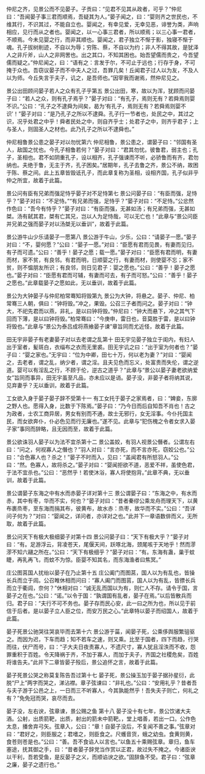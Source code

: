 <!-- { "loadSidebar": true } -->
仲尼之齐，见景公而不见晏子。子贡曰：“见君不见其从政者，可乎？”仲尼曰：“吾闻晏子事三君而顺焉，吾疑其为人。”晏子闻之，曰：“婴则齐之世民也，不维其行，不识其过，不能自立也。婴闻之，有幸见爱，无幸见恶，诽誉为类，声响相应，见行而从之者也。婴闻之，以一心事三君者，所以顺焉；以三心事一君者，不顺焉。今未见婴之行，而非其顺也。婴闻之，君子独立不惭于影，独寝不惭于魂。孔子拔树削迹，不自以为辱；穷陈、蔡，不自以为约；非人不得其故，是犹泽人之非斤斧，山人之非网罟也。出之其口，不知其困也。始吾望儒而贵之，今吾望儒而疑之。”仲尼闻之，曰：“语有之：言发于尔，不可止于远也；行存于身，不可掩于众也。吾窃议晏子而不中夫人之过，吾罪几矣！丘闻君子过人以为友，不及人以为师。今丘失言于夫子，讥之，是吾师也。”因宰我而谢焉，然仲尼见之。

景公出田顾问晏子若人之众有孔子乎第五
景公出田，寒，故以为浑，犹顾而问晏子曰：“若人之众，则有孔子焉乎？”晏子对曰：“有孔子，焉则无有？若舜焉则婴不识。”公曰：“孔子之不逮舜为间矣，曷为‘有孔子，焉则无有？若舜焉则婴不识’！”晏子对曰：“是乃孔子之所以不逮舜。孔子行一节者也，处民之中，其过之识，况乎处君之中乎！舜者民处之中，则自齐乎士；处君子之中，则齐乎君子；上与圣人，则固圣人之材也。此乃孔子之所以不逮舜也。”

仲尼相鲁景公患之晏子对以勿忧第六
仲尼相鲁，景公患之，谓晏子曰：“邻国有圣人，敌国之忧也。今孔子相鲁若何？”晏子对曰：“君其勿忧。彼鲁君，弱主也；孔子，圣相也。君不如阴重孔子，设以相齐，孔子强谏而不听，必骄鲁而有齐，君勿纳也。夫绝于鲁，无主于齐，孔子困矣。”居期年，孔子去鲁之齐，景公不纳，故困于陈、蔡之间。此上五章皆毁诋孔子，而此章复称为圣相，设相齐国，孔子似非乎仲之所宜，故着于此篇。

景公问有臣有兄弟而强足恃乎晏子对不足恃第七
景公问晏子曰：“有臣而强，足恃乎？”晏子对曰：“不足恃。”“有兄弟而强，足恃乎？”晏子对曰：“不足恃。”公忿然作色曰：“吾今有恃乎？”晏子对曰：“有臣而强，无甚如汤；有兄弟而强，无甚如桀。汤有弑其君，桀有亡其兄，岂以人为足恃哉，可以无亡也！”此章与“景公问臣并兄弟之强而晏子对以汤桀无以垂训”，故着于此篇。

景公游牛山少乐请晏子一愿第八
景公游于牛山，少乐，公曰：“请晏子一愿。”晏子对曰：“不，婴何愿？”公曰：“晏子一愿。”对曰：“臣愿有君而见畏，有妻而见归，有子而可遗。”公曰：“善乎！晏子之愿；载一愿。”晏子对曰：“臣愿有君而明，有妻而材，家不贫，有良邻。有君而明，日顺婴之行，有妻而材，则使婴不忘；家不贫，则不愠朋友所识；有良邻，则日见君子：婴之愿也。”公曰：“善乎！晏子之愿也。”晏子对曰：“臣愿有君而可辅，有妻而可去，有子而可怒。”公曰：“善乎！晏子之愿也。”此章载晏子之愿如此，无以垂训，故着于此篇。

景公为大钟晏子与仲尼柏常骞知将毁第九
景公为大钟，将悬之。晏子、仲尼、柏常骞三人朝，俱曰：“钟将毁。”冲之，果毁。公召三子者而问之。晏子对曰：“钟大，不祀先君而以燕，非礼，是以曰钟将毁。”仲尼曰：“钟大而悬下，冲之其气下回而下薄，是以曰钟将毁。”柏常骞曰：“今庚申，雷日也，音莫胜于雷，是以曰钟将毁也。”此章与“景公为泰吕成将燕飨晏子谏”章旨同而尤近怪，故着于此篇。

田无宇非晏子有老妻晏子对以去老谓之乱第十
田无宇见晏子独立于闺内，有妇人出于室者，髪斑白，衣缁布之衣而无里裘。田无宇讥之曰：“出于室为何者也？”晏子曰：“婴之家也。”无宇曰：“位为中卿，田七十万，何以老为妻？”对曰：“婴闻之，去老者，谓之乱，纳少者，谓之淫。且夫见色而忘义，处富贵而失伦，谓之逆道。婴可以有淫乱之行，不顾于伦，逆古之道乎？”此章与“景公以晏子妻老欲纳爱女”旨同而事异，田无宇虽至凡品，亦未应以是诮。晏子没，非晏子者将纳其说，见弃妻乎？无以垂训，故着于此篇。

工女欲入身于晏子晏子辞不受第十一
有工女托于晏子之家焉者，曰：“婢妾，东廓之野人也。愿得入身，比数于下陈焉。”晏子曰：“乃今日而后自知吾不肖也！古之为政者，士农工商异居，男女有别而不通，故士无邪行，女无淫事。今仆托国主民，而女欲奔仆，仆必色见而行无廉也。”遂不见。此章与“犯伤槐之令者女求入晏子家”事同而辞略，且无因而至，故着于此篇。

景公欲诛羽人晏子以为法不宜杀第十二
景公盖姣，有羽人视景公僭者。公谓左右曰：“问之，何视寡人之僭也？”羽人对曰：“言亦死，而不言亦死，窃姣公也。”公曰：“合色寡人也？杀之！”晏子不时而入，见曰：“盖闻君有所怒羽人。”公曰：“然。色寡人，故将杀之。”晏子对曰：“婴闻拒欲不道，恶爱不祥，虽使色君，于法不宜杀也。”公曰：“恶然乎！若使沐浴，寡人将使抱背。”此章不典，无以垂训，故着于此篇。

景公谓晏子东海之中有水而赤晏子详对第十三
景公谓晏子曰：“东海之中，有水而赤，其中有枣，华而不实，何也？”晏子对曰：“昔者秦缪公乘龙舟而理天下，以黄布裹烝枣，至东海而捐其布，彼黄布，故水赤：烝枣，故华而不实。”公曰：“吾详问子何为？”对曰：“婴闻之，详问者，亦详对之也。”此并下一章语数俳而义，无所取，故着于此篇。

景公问天下有极大极细晏子对第十四
景公问晏子曰：“天下有极大乎？”晏子对曰：“有。足游浮云，背凌苍天，尾偃天间，跃啄北海，颈尾咳于天地乎！然而漻漻不知六翮之所在。”公曰：“天下有极细乎？”晏子对曰：“有。东海有蛊，巢于蚊睫，再乳再飞，而蚊不为惊。臣婴不知其名，而东海渔者曰焦冥。”

庄公图莒国人扰绐以晏子在乃止第十五
庄公阖门而图莒，国人以为有乱也，皆操长兵而立于闾。公召睢休相而问曰：“寡人阖门而图莒，国人以为有乱，皆摽长兵而立于衢闾，奈何？”休相对曰：“诚无乱而国以为有，则仁人不存。请令于国，言晏子之在也。”公曰：“诺。”以令于国：“孰谓国有乱者，晏子在焉。”以后皆散兵而归。君子曰：“夫行不可不务也。晏子存而民心安，此一曰之所为也，所以见于前信于后者。是以晏子立人臣之位，而安万民之心。”此章特以晏子而绍国人，故着于此篇。

晏子死景公驰哭往哭哀毕而去第十六
景公游于菑，闻晏子死，公乘侈舆服繁驵驱之。而因为迟，下车而趋；知不若车之速，则又乘。比至于国者，四下而趋，行哭而往，伏尸而号，曰：“子大夫日夜责寡人，不遗尺寸，寡人犹且淫泆而不收，怨罪重积于百姓。令天降祸于齐，不加于寡人，而加于夫子，齐国之社稷危矣，百姓将谁告夫。”此并下二章皆晏子殁后，景公追怀之言，故着于此篇。

晏子死景公哭之称莫复陈告吾过第十七
晏子死，景公操玉加于晏子据孙星衍，此脱“尸上”两字而哭之，涕沾襟。章子弦谏曰：“非礼也。”公曰：“安用礼乎？昔者吾与夫子游于公邑之上，一日而三不听寡人，今其孰能然乎！吾失夫子则亡，何礼之有？”免免冠而哭，哀尽而去。

晏子没，左右谀，弦章谏，景公赐之鱼		第十八
晏子没十有七年，景公饮诸大夫酒。公射，出质箭靶，出质，射出的箭未中箭靶。，堂上唱善，若出一口。公作色太息，播舍弃弓矢。弦章入，公曰：“章！自晏子没后，不复闻不善之事。”弦章对曰：“君好之，则臣服之；君嗜之，则臣食之。尺蠖音货，蛾之幼虫。食黄则黄，食苍则苍是也。”公曰：“善。吾不食谄人以言也。”以鱼五十乘赐弦章。章归，鱼车塞途，抚其御之手，曰：“昔者晏子辞党当作赏以正君，故过失不掩之。今诸臣谀以干利，吾若受鱼，是反晏子之义，而顺谄谀之欲。”固辞鱼不受。君子曰：“弦章之廉，晏子之遗行也。”

